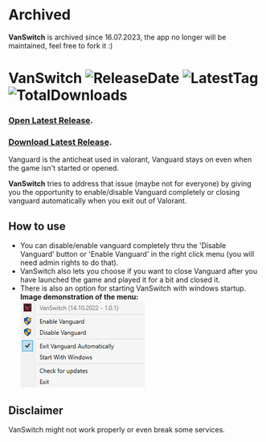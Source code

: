# Archived
**VanSwitch** is archived since 16.07.2023, the app no longer will be maintained, feel free to fork it :)
# VanSwitch ![ReleaseDate](https://img.shields.io/github/release-date/murkyyt/vanswitch?label=Latest%20release) ![LatestTag](https://img.shields.io/github/v/tag/murkyyt/vanswitch?label=Latest%20version) ![TotalDownloads](https://img.shields.io/github/downloads/murkyyt/vanswitch/total?color=brightgreen&label=Total%20downloads) 
### [Open Latest Release](https://github.com/MurkyYT/VanSwitch/releases/latest).
### [Download Latest Release](https://github.com/MurkyYT/VanSwitch/releases/latest/download/VanSwitch.exe).
Vanguard is the anticheat used in valorant,
Vanguard stays on even when the game isn't started or opened.  

**VanSwitch** tries to address that issue (maybe not for everyone) by giving you the opportunity to enable/disable Vanguard completely or closing vanguard automatically when you exit out of Valorant.  
## How to use
* You can disable/enable vanguard completely thru the 'Disable Vanguard' button or 'Enable Vanguard' in the right click menu (you will need admin rights to do that).  
* VanSwitch also lets you choose if you want to close Vanguard after you have launched the game and played it for a bit and closed it.  
* There is also an option for starting VanSwitch with windows startup.  
**Image demonstration of the menu:**  
![right-click-menu](menuimage.png)

## Disclaimer
VanSwitch might not work properly or even break some services.
